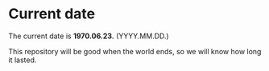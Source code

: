 # Current date

The current date is **1970.06.23.** (YYYY.MM.DD.)

This repository will be good when the world ends, so we will know how long it lasted.
